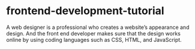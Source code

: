# frontend-development-tutorial
A web designer is a professional who creates a website’s appearance and design. And the front end developer makes sure that the design works online by using coding languages such as CSS, HTML, and JavaScript.
